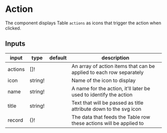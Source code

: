 # Action

The *<action-cell />* component displays Table `actions` as icons that trigger the action when clicked.

## Inputs

| input   | type    | default | description                                                         |
| ------- | ------- | ------- | ------------------------------------------------------------------- |
| actions | \[\]!   |         | An array of action items that can be applied to each row separately |
| icon    | string! |         | Name of the icon to display                                         |
| name    | string! |         | A name for the action, it'll later be used to identify the action   |
| title   | string! |         | Text that will be passed as title attribute down to the svg icon    |
| record  | {}!     |         | The data that feeds the Table row these actions will be applied to  |